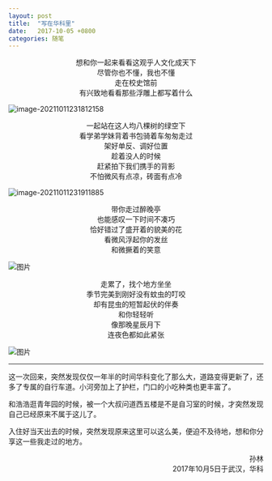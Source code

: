 ```yaml
---
layout: post
title:  "写在华科里"
date:   2017-10-05 +0800
categories: 随笔
---
```


<p align='center'>
想和你一起来看看这观乎人文化成天下<br/>
尽管你也不懂，我也不懂<br/>
走在校史馆前<br/>
有兴致地看看那些浮雕上都写着什么<br/>
</p>


![image-20211011231812158](https://forest-pic.oss-cn-beijing.aliyuncs.com/webimg/202110112318290.png)



<p align='center'>
一起站在这人均八棵树的绿空下<br/>
看学弟学妹背着书包骑着车匆匆走过<br/>
架好单反、调好位置<br/>
趁着没人的时候<br/>
赶紧拍下我们携手的背影<br/>
不怕微风有点凉，砖面有点冷<br/>
</p>


![image-20211011231911885](https://forest-pic.oss-cn-beijing.aliyuncs.com/webimg/202110112319003.png)



<p align='center'>
带你走过醉晚亭<br/>
也能感叹一下时间不凑巧<br/>
恰好错过了盛开着的貌美的花<br/>
看微风浮起你的发丝<br/>
和微撅着的笑意<br/>
</p>


![图片](https://forest-pic.oss-cn-beijing.aliyuncs.com/webimg/202110112246590.webp)



<p align='center'>
走累了，找个地方坐坐<br/>
季节完美到刚好没有蚊虫的叮咬<br/>
却有昆虫的短暂起伏的伴奏<br/>
和你轻轻听<br/>
像那晚星辰月下<br/>
连夜色都如此紧张<br/>
</p>

![图片](https://forest-pic.oss-cn-beijing.aliyuncs.com/webimg/202110112246479.webp)

---

这一次回来，突然发现仅仅一年半的时间华科变化了那么大，道路变得更新了，还多了专属的自行车道。小河旁加上了护栏，门口的小吃种类也更丰富了。

和浩浩逛青年园的时候，被一个大叔问道西五楼是不是自习室的时候，才突然发现自己已经原来不属于这儿了。

入住好当天出去的时候，突然发现原来这里可以这么美，便迫不及待地，想和你分享这一些我走过的地方。

<p align='right'>
    孙林<br/>
    2017年10月5日于武汉，华科
</p>
